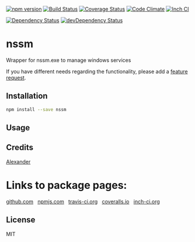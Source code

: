 [![npm version](https://badge.fury.io/js/nssm.svg)](http://badge.fury.io/js/nssm)
[![Build Status](https://travis-ci.org/alykoshin/nssm.svg)](https://travis-ci.org/alykoshin/nssm)
[![Coverage Status](https://coveralls.io/repos/alykoshin/nssm/badge.svg?branch=master&service=github)](https://coveralls.io/github/alykoshin/nssm?branch=master)
[![Code Climate](https://codeclimate.com/github/alykoshin/nssm/badges/gpa.svg)](https://codeclimate.com/github/alykoshin/nssm)
[![Inch CI](https://inch-ci.org/github/alykoshin/nssm.svg?branch=master)](https://inch-ci.org/github/alykoshin/nssm)

[![Dependency Status](https://david-dm.org/alykoshin/nssm/status.svg)](https://david-dm.org/alykoshin/nssm#info=dependencies)
[![devDependency Status](https://david-dm.org/alykoshin/nssm/dev-status.svg)](https://david-dm.org/alykoshin/nssm#info=devDependencies)


# nssm

Wrapper for nssm.exe to manage windows services


If you have different needs regarding the functionality, please add a [feature request](https://github.com/alykoshin/nssm/issues).


## Installation

```sh
npm install --save nssm
```

## Usage


## Credits
[Alexander](https://github.com/alykoshin/)


# Links to package pages:

[github.com](https://github.com/alykoshin/nssm) &nbsp; [npmjs.com](https://www.npmjs.com/package/nssm) &nbsp; [travis-ci.org](https://travis-ci.org/alykoshin/nssm) &nbsp; [coveralls.io](https://coveralls.io/github/alykoshin/nssm) &nbsp; [inch-ci.org](https://inch-ci.org/github/alykoshin/nssm)


## License

MIT
